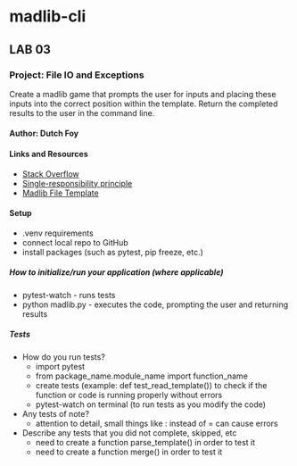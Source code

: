 # madlib-cli

## LAB 03

### Project: File IO and Exceptions

Create a madlib game that prompts the user for inputs and placing these inputs into the correct position within the template. Return the completed results to the user in the command line.

#### Author: Dutch Foy

#### Links and Resources

- [Stack Overflow](https://stackoverflow.com/)
- [Single-responsibility principle](https://en.wikipedia.org/wiki/Single-responsibility_principle)
- [Madlib File Template](https://codefellows.github.io/code-401-python-guide/curriculum/class-03/lab/assets/make_me_a_video_game_template.txt)



#### Setup
- .venv requirements
- connect local repo to GitHub
- install packages (such as pytest, pip freeze, etc.)

##### How to initialize/run your application (where applicable)

- pytest-watch - runs tests
- python madlib.py - executes the code, prompting the user and returning results


##### Tests
- How do you run tests?
  - import pytest
  - from package_name.module_name import function_name
  - create tests (example: def test_read_template()) to check if the function or code is running properly without errors
  - pytest-watch on terminal (to run tests as you modify the code)
- Any tests of note?
  - attention to detail, small things like : instead of = can cause errors
- Describe any tests that you did not complete, skipped, etc
  - need to create a function parse_template() in order to test it
  - need to create a function merge() in order to test it
